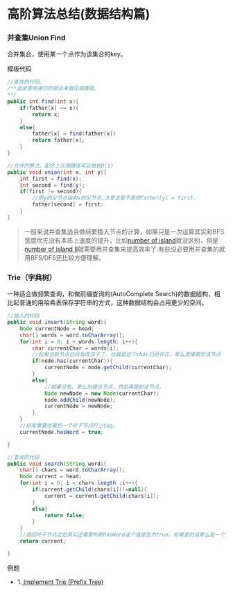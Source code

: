# 高阶算法总结(数据结构篇)


### 并查集Union Find

合并集合，使用某一个点作为该集合的key。

模板代码

```java
//查找的代码。
/**这是使用递归的做法来做压缩路径。
**/
public int find(int x){
	if(father[x] == x){
    	return x;
    }
    else{
    	father[x] = find(father[x])
        return father[x];
    }
}

```

```java
//合并的算法，配合上压缩路径可以做到O(1)
public void union(int x, int y){
	int first = find(x);
    int second = find(y);
    if(first != second){
    	//把y的父节点指向x的父节点,注意这里不是把father[y] = first.
    	father[second] = first;
    }
}

```

>一般来说并查集适合做频繁插入节点的计算，如果只是一次运算其实和BFS宽度优先没有本质上速度的提升，比如[number of island](https://leetcode.com/problems/number-of-islands/description/)就没区别，但是[number of island II](https://leetcode.com/problems/number-of-islands-ii/description/)就需要用并查集来提高效率了.有些没必要用并查集的就用BFS/DFS还比较方便理解。





### Trie（字典树）

一种适合做频繁查询，和做前缀查询的(AutoComplete Search)的数据结构，相比起普通的用哈希表保存字符串的方式，这种数据结构会占用更少的空间。

```java
//插入的代码
public void insert(String word){
	Node currentNode = head;
    char[] words = word.toCharArray();
    for(int i = 0; i < words.length; i++){
    	char currentChar = words[i];
        //如果当前节点已经有改孩子了，也就是这个char已经存在，那么直接跳到该节点
        if(node.has(currentChar)){
        	currentNode = node.getChild(currentChar);
        }
        else{
        	//如果没有，那么创建该节点，然后再跳到该节点。
        	Node newNode = new Node(currentChar);
            node.addChild(newNode);
            currentNode = newNode;
        }
    }
    //结尾需要给最后一个叶子节点打上tag。
    currentNode.hasWord = true;

}

```



```java
//查询的代码
public void search(String word){
	char[] chars = word.toCharArray();
    Node current = head;
    for(int i = 0; i < chars.length ;i++){
    	if(current.getChild(chars[i])!=null){
        	current = current.getChild(chars[i]);
        }
        else{
        	return false;
        }
    }
    //返回叶子节点之后其实还需要判断hasWord这个值是否为true，如果是的话那么是一个完整的词汇，不然仅仅是preflix前缀
    return current;

}

```
例题

* 1.[ Implement Trie (Prefix Tree)](https://leetcode.com/problems/implement-trie-prefix-tree/description/)

